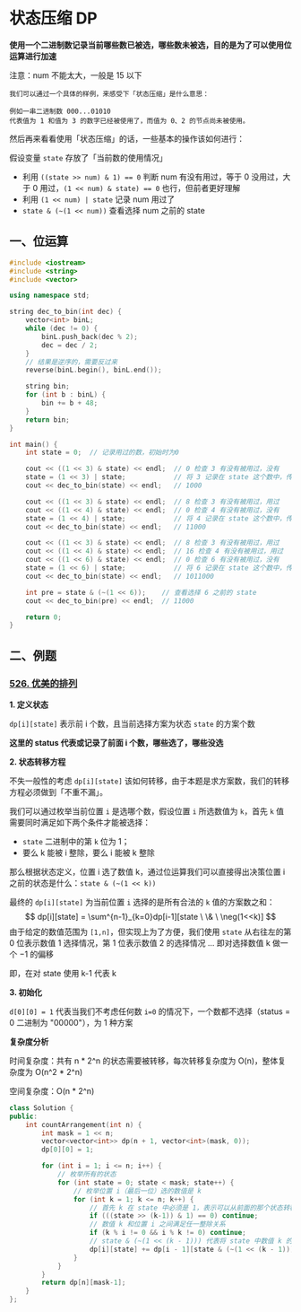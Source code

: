 # 状态压缩 DP

**使用一个二进制数记录当前哪些数已被选，哪些数未被选，目的是为了可以使用位运算进行加速**

注意：num 不能太大，一般是 15 以下

```
我们可以通过一个具体的样例，来感受下「状态压缩」是什么意思：

例如一串二进制数 000...01010
代表值为 1 和值为 3 的数字已经被使用了，而值为 0、2 的节点尚未被使用。
```

然后再来看看使用「状态压缩」的话，一些基本的操作该如何进行：

假设变量 `state` 存放了「当前数的使用情况」

- 利用 `((state >> num) & 1) == 0` 判断 num 有没有用过，等于 0 没用过，大于 0 用过，`(1 << num) & state) == 0` 也行，但前者更好理解
- 利用 `(1 << num) | state` 记录 num 用过了
- `state & (~(1 << num))` 查看选择 num 之前的 state

## 一、位运算

```c++
#include <iostream>
#include <string>
#include <vector>

using namespace std;

string dec_to_bin(int dec) {
    vector<int> binL;
    while (dec != 0) {
        binL.push_back(dec % 2);
        dec = dec / 2;
    }
    // 结果是逆序的，需要反过来
    reverse(binL.begin(), binL.end());

    string bin;
    for (int b : binL) {
        bin += b + 48;
    }
    return bin;
}

int main() {
    int state = 0;  // 记录用过的数，初始时为0

    cout << ((1 << 3) & state) << endl;  // 0 检查 3 有没有被用过，没有
    state = (1 << 3) | state;            // 将 3 记录在 state 这个数中，传递下去
    cout << dec_to_bin(state) << endl;   // 1000

    cout << ((1 << 3) & state) << endl;  // 8 检查 3 有没有被用过，用过
    cout << ((1 << 4) & state) << endl;  // 0 检查 4 有没有被用过，没有
    state = (1 << 4) | state;            // 将 4 记录在 state 这个数中，传递下去
    cout << dec_to_bin(state) << endl;   // 11000

    cout << ((1 << 3) & state) << endl;  // 8 检查 3 有没有被用过，用过
    cout << ((1 << 4) & state) << endl;  // 16 检查 4 有没有被用过，用过
    cout << ((1 << 6) & state) << endl;  // 0 检查 6 有没有被用过，没有
    state = (1 << 6) | state;            // 将 6 记录在 state 这个数中，传递下去
    cout << dec_to_bin(state) << endl;   // 1011000

    int pre = state & (~(1 << 6));    // 查看选择 6 之前的 state
    cout << dec_to_bin(pre) << endl;  // 11000

    return 0;
}

```

## 二、例题

### [526. 优美的排列](https://leetcode.cn/problems/beautiful-arrangement/)

**1. 定义状态**

`dp[i][state]` 表示前 i 个数，且当前选择方案为状态 `state` 的方案个数

**这里的 status 代表或记录了前面 i 个数，哪些选了，哪些没选**

**2. 状态转移方程**

不失一般性的考虑 `dp[i][state]` 该如何转移，由于本题是求方案数，我们的转移方程必须做到「不重不漏」。

我们可以通过枚举当前位置 `i` 是选哪个数，假设位置 `i` 所选数值为 `k`，首先 `k` 值需要同时满足如下两个条件才能被选择：

- `state` 二进制中的第 `k` 位为 1；
- 要么 k 能被 i 整除，要么 i 能被 k 整除

那么根据状态定义，位置 i 选了数值 k，通过位运算我们可以直接得出决策位置 i 之前的状态是什么：`state & (~(1 << k))`

最终的 `dp[i][state]` 为当前位置 `i` 选择的是所有合法的 `k` 值的方案数之和：
$$
dp[i][state] = \sum^{n-1}_{k=0}dp[i-1][state \ \& \ \neg(1<<k)]
$$
由于给定的数值范围为 `[1,n]`，但实现上为了方便，我们使用 `state` 从右往左的第 0 位表示数值 1 选择情况，第 1 位表示数值 2 的选择情况 ... 即对选择数值 k 做一个 −1 的偏移

即，在对 state 使用 k-1 代表 k

**3. 初始化**

`d[0][0] = 1` 代表当我们不考虑任何数 `i=0` 的情况下，一个数都不选择（status = 0 二进制为 "00000"），为 1 种方案

**复杂度分析**

时间复杂度：共有 n * 2^n 的状态需要被转移，每次转移复杂度为 O(n)，整体复杂度为 O(n^2 * 2^n)

空间复杂度：O(n * 2^n)

```c++
class Solution {
public:
    int countArrangement(int n) {
        int mask = 1 << n;
        vector<vector<int>> dp(n + 1, vector<int>(mask, 0));
        dp[0][0] = 1;

        for (int i = 1; i <= n; i++) {
            // 枚举所有的状态
            for (int state = 0; state < mask; state++) {
                // 枚举位置 i（最后一位）选的数值是 k
                for (int k = 1; k <= n; k++) {
                    // 首先 k 在 state 中必须是 1，表示可以从前面的那个状态转移过来
                    if (((state >> (k-1)) & 1) == 0) continue;
                    // 数值 k 和位置 i 之间满足任一整除关系
                    if (k % i != 0 && i % k != 0) continue;
                    // state & (~(1 << (k - 1))) 代表将 state 中数值 k 的位置置零
                    dp[i][state] += dp[i - 1][state & (~(1 << (k - 1)))];
                }
            }
        }
        return dp[n][mask-1];
    }
};

```



